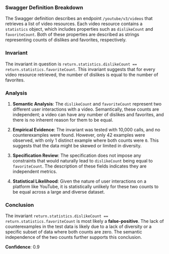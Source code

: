 ### Swagger Definition Breakdown
The Swagger definition describes an endpoint `/youtube/v3/videos` that retrieves a list of video resources. Each video resource contains a `statistics` object, which includes properties such as `dislikeCount` and `favoriteCount`. Both of these properties are described as strings representing counts of dislikes and favorites, respectively.

### Invariant
The invariant in question is `return.statistics.dislikeCount == return.statistics.favoriteCount`. This invariant suggests that for every video resource retrieved, the number of dislikes is equal to the number of favorites.

### Analysis
1. **Semantic Analysis**: The `dislikeCount` and `favoriteCount` represent two different user interactions with a video. Semantically, these counts are independent; a video can have any number of dislikes and favorites, and there is no inherent reason for them to be equal.

2. **Empirical Evidence**: The invariant was tested with 10,000 calls, and no counterexamples were found. However, only 42 examples were observed, with only 1 distinct example where both counts were `0`. This suggests that the data might be skewed or limited in diversity.

3. **Specification Review**: The specification does not impose any constraints that would naturally lead to `dislikeCount` being equal to `favoriteCount`. The description of these fields indicates they are independent metrics.

4. **Statistical Likelihood**: Given the nature of user interactions on a platform like YouTube, it is statistically unlikely for these two counts to be equal across a large and diverse dataset.

### Conclusion
The invariant `return.statistics.dislikeCount == return.statistics.favoriteCount` is most likely a **false-positive**. The lack of counterexamples in the test data is likely due to a lack of diversity or a specific subset of data where both counts are zero. The semantic independence of the two counts further supports this conclusion.

**Confidence**: 0.9
